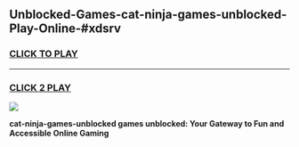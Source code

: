 
## Unblocked-Games-cat-ninja-games-unblocked-Play-Online-#xdsrv
<h3>
<a href="https://premium.freeplayer.one?title=cat-ninja-games-unblocked&ref=27F">CLICK TO PLAY</a></h3>
<hr>

<h3>
<a href="https://premium.freeplayer.one?title=cat-ninja-games-unblocked&ref=27F">CLICK 2 PLAY</a>
  
</h3>

<a href="https://premium.freeplayer.one?title=cat-ninja-games-unblocked&ref=27F"><img src="https://clearcache.store/games.png"></a>


**cat-ninja-games-unblocked games unblocked: Your Gateway to Fun and Accessible Online Gaming**
